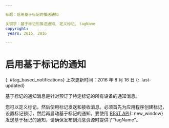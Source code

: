 ```yaml
---

标题：启用基于标记的推送通知

关键字：基于标记的推送通知, 定义标记, tagName
copyright:
 years: 2015, 2016

---
```


# 启用基于标记的通知
{: #tag_based_notifications}
上次更新时间：2016 年 8 月 16 日
{: .last-updated}

基于标记的通知消息是针对预订了特定标记的所有设备的通知消息。 

您可以定义标记，然后使用标记发送和接收消息。必须首先为应用程序创建标记，设置标记预订，然后再启动基于标记的通知。要使用 [REST API](https://mobile.{DomainName}/imfpushrestapidocs/){: new_window} 发送基于标记的通知，请确保发布到消息资源时提供了“tagName”。
